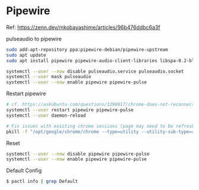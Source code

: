 # Pipewire

Ref: https://zenn.dev/mkobayashime/articles/96b476ddbc6a3f

pulseaudio to pipewire
```bash
sudo add-apt-repository ppa:pipewire-debian/pipewire-upstream
sudo apt update
sudo apt install pipewire pipewire-audio-client-libraries libspa-0.2-bluetooth

systemctl --user --now disable pulseaudio.service pulseaudio.socket
systemctl --user mask pulseaudio
systemctl --user --now enable pipewire pipewire-pulse
```

Restart pipewire
```bash
# cf. https://askubuntu.com/questions/1298817/chrome-does-not-reconnect-to-my-mic-when-restarting-pulseaudio
systemctl --user restart pipewire pipewire-pulse
systemctl --user daemon-reload

# Fix issues with existing chrome sessions (page may need to be refreshed)
pkill -f "/opt/google/chrome/chrome --type=utility --utility-sub-type=audio"
```

Reset
```bash
systemctl --user --now disable pipewire pipewire-pulse
systemctl --user --now enable pipewire pipewire-pulse
```

Default Config
```bash
$ pactl info | grep Default
```
